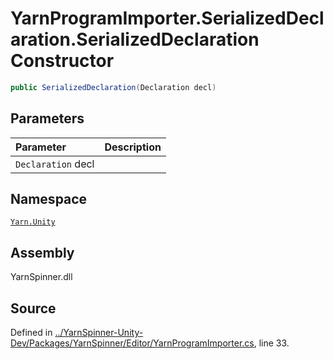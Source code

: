 <!-- This file was generated by a tool. Do not edit this file by hand. -->

# YarnProgramImporter.SerializedDeclaration.SerializedDeclaration Constructor


```csharp
public SerializedDeclaration(Declaration decl)
```

## Parameters
|Parameter|Description|
|:---|:---|
|`Declaration` decl||


## Namespace
[`Yarn.Unity`](/api/csharp/yarn.unity/README.md)

## Assembly
YarnSpinner.dll

## Source
Defined in [../YarnSpinner-Unity-Dev/Packages/YarnSpinner/Editor/YarnProgramImporter.cs](https://github.com/YarnSpinnerTool/YarnSpinner-Unity//blob/develop/Editor/YarnProgramImporter.cs#L33), line 33.
